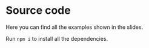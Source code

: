 # Source code

Here you can find all the examples shown in the slides.

Run ```npm i``` to install all the dependencies.
